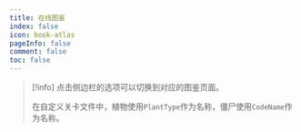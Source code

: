 ```yaml
---
title: 在线图鉴
index: false
icon: book-atlas
pageInfo: false
comment: false
toc: false
---
```


> [!info]
> 点击侧边栏的选项可以切换到对应的图鉴页面。
> 
> 在自定义关卡文件中，植物使用`PlantType`作为名称，僵尸使用`CodeName`作为名称。

<Catalog />